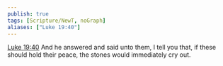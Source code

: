```yaml
---
publish: true
tags: [Scripture/NewT, noGraph]
aliases: ["Luke 19:40"]
---
```

[Luke 19:40](https://churchofjesuschrist.org/study/scriptures/nt/luke/19?lang=eng&id=p40#p40) And he answered and said unto them, I tell you that, if these should hold their peace, the stones would immediately cry out.
